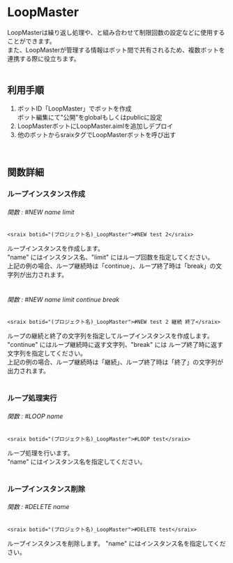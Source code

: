 # LoopMaster

LoopMasterは繰り返し処理や、<srai>と組み合わせて制限回数の設定などに使用することができます。  
また、LoopMasterが管理する情報はボット間で共有されるため、複数ボットを連携する際に役立ちます。  
<br/>
## 利用手順
1. ボットID「LoopMaster」でボットを作成  
   ボット編集にて"公開"をglobalもしくはpublicに設定
2. LoopMasterボットにLoopMaster.aimlを追加しデプロイ
3. 他のボットからsraixタグでLoopMasterボットを呼び出す  

<br/>

## 関数詳細
### ループインスタンス作成
###### 関数 : #NEW name limit
```
<sraix botid="(プロジェクト名)_LoopMaster">#NEW test 2</sraix>
```
ループインスタンスを作成します。  
"name" にはインスタンス名、"limit" にはループ回数を指定してください。  
上記の例の場合、ループ継続時は「continue」、ループ終了時は「break」の文字列が出力されます。  
<br/>
###### 関数 : #NEW name limit continue break
```
<sraix botid="(プロジェクト名)_LoopMaster">#NEW test 2 継続 終了</sraix>
```
ループの継続と終了の文字列を指定してループインスタンスを作成します。  
"continue" にはループ継続時に返す文字列、"break" には ループ終了時に返す文字列を指定してください。  
上記の例の場合、ループ継続時は「継続」、ループ終了時は「終了」の文字列が出力されます。  
<br/>
### ループ処理実行
###### 関数 : #LOOP name
```
<sraix botid="(プロジェクト名)_LoopMaster">#LOOP test</sraix>
```
ループ処理を行います。  
"name" にはインスタンス名を指定してください。  
<br/>
### ループインスタンス削除
###### 関数 : #DELETE name
```
<sraix botid="(プロジェクト名)_LoopMaster">#DELETE test</sraix>
```
ループインスタンスを削除します。
"name" にはインスタンス名を指定してください。
